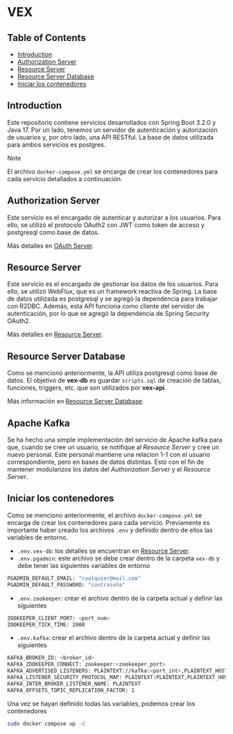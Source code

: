 # VEX

## Table of Contents
- [Introduction](#introduction)
- [Authorization Server](#authorization-server)
- [Resource Server](#resource-server)
- [Resource Server Database](#resource-server-database)
- [Iniciar los contenedores](#iniciar-los-contenedores)

## Introduction
Este repositorio contiene servicios desarrollados con Spring Boot 3.2.0 y Java 17.
Por un lado, tenemos un servidor de autenticación y autorización de usuarios y, 
por otro lado, una API RESTful. La base de datos utilizada para ambos servicios es postgres.

> [!NOTE]
> El archivo `docker-compose.yml` se encarga de crear los contenedores para cada servicio detallados a continuación.

## Authorization Server
Este servicio es el encargado de autenticar y autorizar a los usuarios. Para ello,
se utilizó el protocolo OAuth2 con JWT como token de acceso y postgresql como base de datos.

Más detalles en [OAuth Server](https://github.com/ginos1998/vex/tree/develop/vex-server-auth).

## Resource Server
Este servicio es el encargado de gestionar los datos de los usuarios. Para ello, se utilizó
WebFlux, que es un framework reactiva de Spring. La base de datos utilizada es postgresql y se agregó
la dependencia para trabajar con R2DBC. Además, esta API funciona como cliente del servidor de autenticación, 
por lo que se agregó la dependencia de Spring Security OAuth2.

Más detalles en [Resource Server](https://github.com/ginos1998/vex/tree/develop/vex-api).

## Resource Server Database
Como se mencionó anteriormente, la API utiliza postgresql como base de datos. El objetivo de **vex-db** 
es guardar `scripts.sql` de creación de tablas, funciones, triggers, etc. que son utilizados por **vex-api**.

Más información en [Resource Server Database](https://github.com/ginos1998/vex/tree/develop/vex-db).

## Apache Kafka
Se ha hecho una simple implementación del servicio de Apache kafka para que, cuando se cree un usuario, 
se notifique al _Resource Server_ y cree un nuevo personal. Este personal mantiene una relacion 1-1 con el 
usuario correspondiente, pero en bases de datos distintas. Esto con el fin de mantener modularizos los datos
del _Authorization Server_ y el _Resource Server_.

## Iniciar los contenedores
Como se menciono anteriormente, el archivo `docker-compose.yml` se encarga de crear los contenedores para cada servicio.
Previamente es importante haber creado los archivos `.env` y definido dentro de ellos las variables de entorno.

- `.env.vex-db`: los detalles se encuentran en [Resource Server](https://github.com/ginos1998/vex/tree/develop/vex-api/README.md).
- `.env.pgadmin`: este archivo se debe crear dentro de la carpeta `vex-db` y debe tener las siguientes variables de entorno
```bash
PGADMIN_DEFAULT_EMAIL: "cualquier@mail.com"
PGADMIN_DEFAULT_PASSWORD: "contraseña"
```
- `.env.zookeeper`: crear el archivo dentro de la carpeta actual y definir las siguientes
```bash
ZOOKEEPER_CLIENT_PORT: <port_num>
ZOOKEEPER_TICK_TIME: 2000
```

- `.env.kafka`: crear el archivo dentro de la carpeta actual y definir las siguientes
```bash
KAFKA_BROKER_ID: <broker_id>
KAFKA_ZOOKEEPER_CONNECT: zookeeper:<zookeeper_port>
KAFKA_ADVERTISED_LISTENERS: PLAINTEXT://kafka:<port_int>,PLAINTEXT_HOST://localhost:<port_ext>
KAFKA_LISTENER_SECURITY_PROTOCOL_MAP: PLAINTEXT:PLAINTEXT,PLAINTEXT_HOST:PLAINTEXT
KAFKA_INTER_BROKER_LISTENER_NAME: PLAINTEXT
KAFKA_OFFSETS_TOPIC_REPLICATION_FACTOR: 1
```

Una vez se hayan definido todas las variables, podemos crear los contenedores

```bash
sudo docker compose up -d
```



